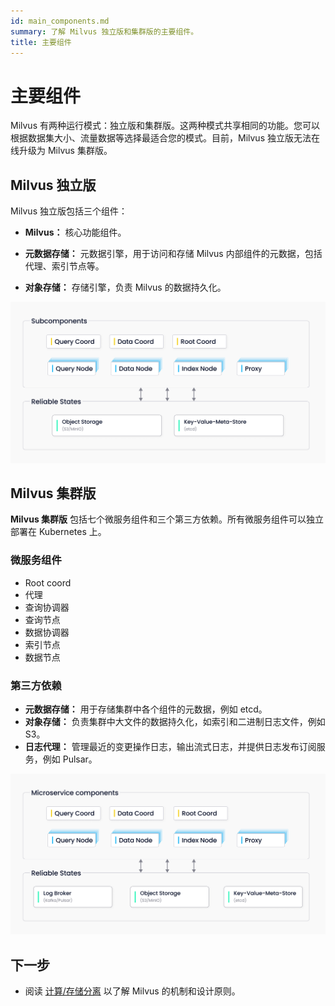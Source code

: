 ```yaml
---
id: main_components.md
summary: 了解 Milvus 独立版和集群版的主要组件。
title: 主要组件
---
```


# 主要组件

Milvus 有两种运行模式：独立版和集群版。这两种模式共享相同的功能。您可以根据数据集大小、流量数据等选择最适合您的模式。目前，Milvus 独立版无法在线升级为 Milvus 集群版。

## Milvus 独立版

Milvus 独立版包括三个组件：

- **Milvus：** 核心功能组件。

- **元数据存储：** 元数据引擎，用于访问和存储 Milvus 内部组件的元数据，包括代理、索引节点等。

- **对象存储：** 存储引擎，负责 Milvus 的数据持久化。

![独立版架构](../../../../assets/standalone_architecture.jpg "Milvus 独立版架构。")

## Milvus 集群版

**Milvus 集群版** 包括七个微服务组件和三个第三方依赖。所有微服务组件可以独立部署在 Kubernetes 上。

### 微服务组件

- Root coord
- 代理
- 查询协调器
- 查询节点
- 数据协调器
- 索引节点
- 数据节点

### 第三方依赖

- **元数据存储：** 用于存储集群中各个组件的元数据，例如 etcd。
- **对象存储：** 负责集群中大文件的数据持久化，如索引和二进制日志文件，例如 S3。
- **日志代理：** 管理最近的变更操作日志，输出流式日志，并提供日志发布订阅服务，例如 Pulsar。

![集群版架构](../../../../assets/distributed_architecture.jpg "Milvus 集群版架构。")

## 下一步

- 阅读 [计算/存储分离](four_layers.md) 以了解 Milvus 的机制和设计原则。